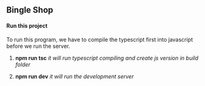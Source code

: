 ## Bingle Shop

#### Run this project

To run this program, we have to compile the typescript first into javascript before we run the server.

1. **npm run tsc**
   _it will run typescript compiling and create js version in build folder_

2. **npm run dev**
   _it will run the development server_
